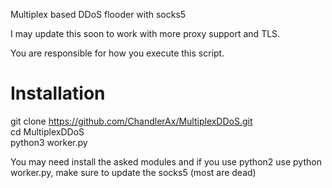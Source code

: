 Multiplex based DDoS flooder with socks5


I may update this soon to work with more proxy support and TLS.

You are responsible for how you execute this script.


# Installation
git clone https://github.com/ChandlerAx/MultiplexDDoS.git <br>
cd MultiplexDDoS <br>
python3 worker.py <br>

You may need install the asked modules and if you use python2 use python worker.py, make sure to update the socks5 (most are dead)
